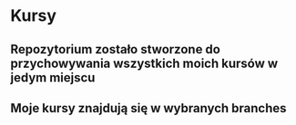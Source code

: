 # Kursy
## Repozytorium zostało stworzone do przychowywania wszystkich moich kursów w jedym miejscu
## Moje kursy znajdują się w wybranych branches
